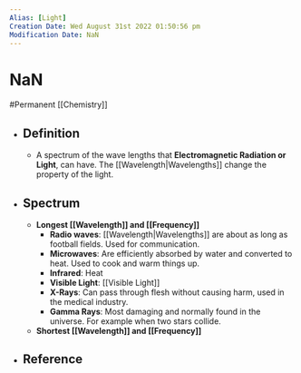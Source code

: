 ```yaml
---
Alias: [Light]
Creation Date: Wed August 31st 2022 01:50:56 pm 
Modification Date: NaN
---
```

# NaN
#Permanent [[Chemistry]]

- ## Definition
	- A spectrum of the wave lengths that **Electromagnetic Radiation or Light**, can have. The [[Wavelength|Wavelengths]] change the property of the light.
- ## Spectrum
	- **Longest [[Wavelength]] and [[Frequency]]**
		- **Radio waves**: [[Wavelength|Wavelengths]] are about as long as football fields. Used for communication.
		- **Microwaves**: Are efficiently absorbed by water and converted to heat. Used to cook and warm things up.
		- **Infrared**: Heat
		- **Visible Light**: [[Visible Light]]
		- **X-Rays**: Can pass through flesh without causing harm, used in the medical industry.
		- **Gamma Rays**: Most damaging and normally found in the universe. For example when two stars collide.
	- **Shortest [[Wavelength]] and [[Frequency]]**
- ## Reference